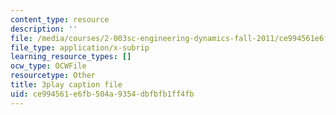 ```yaml
---
content_type: resource
description: ''
file: /media/courses/2-003sc-engineering-dynamics-fall-2011/ce994561e6fb504a9354dbfbfb1ff4fb_d00XI_UTKQo.vtt
file_type: application/x-subrip
learning_resource_types: []
ocw_type: OCWFile
resourcetype: Other
title: 3play caption file
uid: ce994561-e6fb-504a-9354-dbfbfb1ff4fb
---
```

